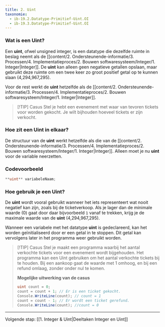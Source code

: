 ```yaml
---
title: 2. Uint
taxonomie:
  - ib-19.2.Datatype-Primitief-Uint.OI
  - ib-19.3.Datatype-Primitief-Uint.OI
---
```


### Wat is een Uint?
Een **uint**, ofwel unsigned integer, is een datatype die dezelfde ruimte in beslag neemt als de [[content/2. Ondersteunende-informatie/3. Processen/4. Implementatieproces/2. Bouwen softwaresysteem/Integer/1. Integer|Integer]]. De **uint** kan alleen geen negatieve getallen opslaan, maar gebruikt deze ruimte om een twee keer zo groot positief getal op te kunnen slaan (4,294,967,295). 

Voor de rest werkt de **uint** hetzelfde als de [[content/2. Ondersteunende-informatie/3. Processen/4. Implementatieproces/2. Bouwen softwaresysteem/Integer/1. Integer|Integer]].

> [!TIP] Casus
> Stel je hebt een evenement met waar van tevoren tickets voor worden gekocht. Je wilt bijhouden hoeveel tickets er zijn verkocht.  

### Hoe zit een Uint in elkaar?
De structuur van de **uint** werkt hetzelfde als die van de [[content/2. Ondersteunende-informatie/3. Processen/4. Implementatieproces/2. Bouwen softwaresysteem/Integer/1. Integer|Integer]]. Alleen moet je nu **uint** voor de variable neerzetten. 

### Codevoorbeeld
```C#
**uint** variabeleNaam;
```

### Hoe gebruik je een Uint?
De **uint** wordt vooral gebruikt wanneer het iets representeert wat nooit negatief kan zijn, zoals bij de ticketverkoop. Als je lager dan  de minimale waarde (0) gaat door daar bijvoorbeeld `1` vanaf te trekken, krijg je de maximale waarde van de **uint** (4,294,967,295). 

Wanneer een variabele met het datatype **uint** is gedeclareerd, kan het worden geïnitialiseerd door er een getal in te stoppen. Dit getal kan vervolgens later in het programma weer gebruikt worden. 

> [!TIP] Casus
> Stel je maakt een programma waarbij het aantal verkochte tickets voor een evenement wordt bijgehouden. Het programma kan een Uint gebruiken om het aantal verkochte tickets bij te houden. Bij een aankoop gaat de waarde met 1 omhoog, en bij een refund omlaag, zonder onder nul te komen.
> 
> **Mogelijke uitwerking van de casus**
> ```C#
> uint count = 0; 
> count = count + 1; // Er is een ticket gekocht.
> Console.WriteLine(count); // count = 1
> count = count - 1; // Er wordt een ticket gerefund.
> Console.WriteLine(count); //count = 0
> ```

---

Volgende stap: [[1. Integer & Uint|Deeltaken Integer en Uint]]
